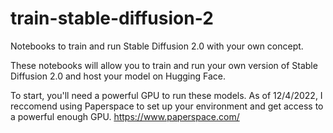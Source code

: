 # train-stable-diffusion-2
Notebooks to train and run Stable Diffusion 2.0 with your own concept. 


These notebooks will allow you to train and run your own version of Stable Diffusion 2.0 and host your model on Hugging Face. 

To start, you'll need a powerful GPU to run these models. As of 12/4/2022, I reccomend using Paperspace to set up your environment and get access to a powerful enough GPU. https://www.paperspace.com/
